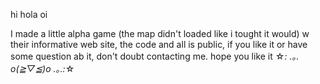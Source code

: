 hi hola oi

I made a little alpha game (the map didn't loaded like i tought it would) w their informative web site, the code and all is public, if you like it or have some question ab it, don't doubt contacting me. hope you like it ☆*: .｡. o(≧▽≦)o .｡.:*☆
